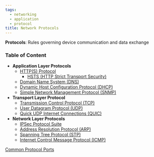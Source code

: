 ```yaml
---
tags:
  - networking
  - application
  - protocol
title: Network Protocols
---
```


**Protocols**: Rules governing device communication and data exchange

### Table of Content

* **Application Layer Protocols**
	* [HTTP(S) Protocol](https-protocol.md)
		* [HSTS (HTTP Strict Transport Security)](hsts-protocol.md)
	* [Domain Name System (DNS)](../network-infrastructure/dns-server/domain-name-system-dns.md)
	* [Dynamic Host Configuration Protocol (DHCP)](../network-infrastructure/dhcp.md)
	* [Simple Network Management Protocol (SNMP)](../../cyber-security/certifications/simple-network-management-protocol-snmp.md)
* **Transport Layer Protocol**
	* [Transmission Control Protocol (TCP)](../layer-wise-concepts/transport-layer-concepts/transmission-control-protocol-tcp.md)
	* [User Datagram Protocol (UDP)](../layer-wise-concepts/transport-layer-concepts/user-datagram-protocol-udp.md)
	* [Quick UDP Internet Connections (QUIC)](../layer-wise-concepts/transport-layer-concepts/quick-udp-internet-connections-quic.md)
* **Network Layer Protocols**
	* [IPSec Protocol Suite](ipsec-protocol-suite.md)
	* [Address Resolution Protocol (ARP)](../layer-wise-concepts/data-link-layer-concepts/address-resolution-protocol-arp.md)
	* [Spanning Tree Protocol (STP)](../layer-wise-concepts/data-link-layer-concepts/spanning-tree-protocol-stp.md)
	* [Internet Control Message Protocol (ICMP)](../layer-wise-concepts/network-layer-concepts/internet-control-message-protocol-icmp.md)

[Common Protocol Ports](../layer-wise-concepts/transport-layer-concepts/network-ports.md#Common%20Protocols%20Ports)
